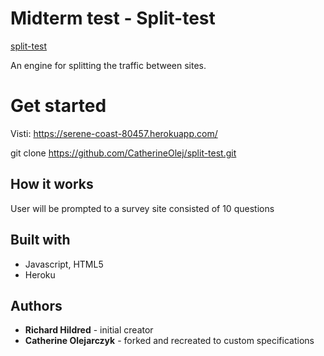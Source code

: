 # Midterm test - Split-test

<a href="https://github.com/rhildred/split-test" target="_blank">split-test</a>

An engine for splitting the traffic between sites.

# Get started

Visti: https://serene-coast-80457.herokuapp.com/

git clone https://github.com/CatherineOlej/split-test.git

## How it works

User will be prompted to a survey site consisted of 10 questions

## Built with

* Javascript, HTML5
* Heroku

## Authors

* **Richard Hildred** - initial creator
* **Catherine Olejarczyk** - forked and recreated to custom specifications


